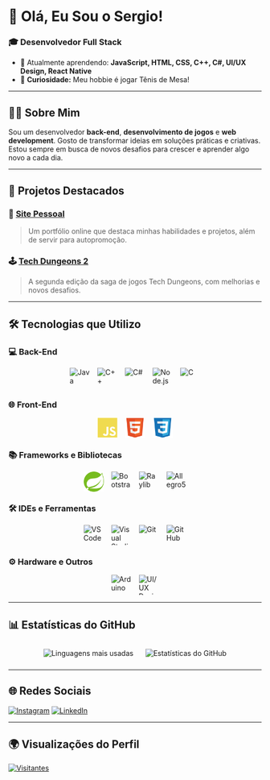# 👋 Olá, Eu Sou o Sergio!

### 🎓 Desenvolvedor Full Stack 

- 🌱 Atualmente aprendendo: **JavaScript, HTML, CSS, C++, C#, UI/UX Design, React Native**
- 🏓 **Curiosidade:** Meu hobbie é jogar Tênis de Mesa!

---

## 🧑‍💻 Sobre Mim

Sou um desenvolvedor **back-end**, **desenvolvimento de jogos** e **web development**. Gosto de transformar ideias em soluções práticas e criativas. Estou sempre em busca de novos desafios para crescer e aprender algo novo a cada dia.

---

## 🚀 Projetos Destacados

### 🎨 [Site Pessoal](https://github.com/SergioGTF/Site-pessoal)
> Um portfólio online que destaca minhas habilidades e projetos, além de servir para autopromoção.

### 🕹️ [Tech Dungeons 2](https://github.com/SergioGTF/Tech-Dungeons-2)
> A segunda edição da saga de jogos Tech Dungeons, com melhorias e novos desafios.

---

## 🛠️ Tecnologias que Utilizo

### 💻 Back-End
<div style="display: flex; flex-wrap: wrap; gap: 15px; justify-content: center;">
  <img alt="Java" height="40" width="40" src="https://cdn.worldvectorlogo.com/logos/java-4.svg">
  <img alt="C++" height="40" width="40" src="https://upload.wikimedia.org/wikipedia/commons/1/18/ISO_C%2B%2B_Logo.svg">
  <img alt="C#" height="40" width="40" src="https://cdn.worldvectorlogo.com/logos/c--4.svg">
  <img alt="Node.js" height="40" width="40" src="https://cdn.jsdelivr.net/gh/devicons/devicon/icons/nodejs/nodejs-original.svg">
  <img alt="C" height="40" width="40" src="https://cdn.worldvectorlogo.com/logos/c-1.svg">
</div>

### 🌐 Front-End
<div style="display: flex; flex-wrap: wrap; gap: 15px; justify-content: center;">
  <img alt="JavaScript" height="40" width="40" src="https://raw.githubusercontent.com/devicons/devicon/master/icons/javascript/javascript-plain.svg">
  <img alt="HTML5" height="40" width="40" src="https://raw.githubusercontent.com/devicons/devicon/master/icons/html5/html5-original.svg">
  <img alt="CSS3" height="40" width="40" src="https://raw.githubusercontent.com/devicons/devicon/master/icons/css3/css3-original.svg">
</div>

### 📚 Frameworks e Bibliotecas
<div style="display: flex; flex-wrap: wrap; gap: 15px; justify-content: center;">
  <img alt="Spring Boot" height="40" width="40" src="https://raw.githubusercontent.com/devicons/devicon/master/icons/spring/spring-original.svg">
  <img alt="Bootstrap" height="40" width="40" src="https://upload.wikimedia.org/wikipedia/commons/b/b2/Bootstrap_logo.svg">
  <img alt="Raylib" height="40" width="40" src="https://upload.wikimedia.org/wikipedia/commons/f/f4/Raylib_logo.png">
  <img alt="Allegro5" height="40" width="40" src="https://avatars.githubusercontent.com/u/7524022?s=48&v=4">
</div>

### 🛠️ IDEs e Ferramentas
<div style="display: flex; flex-wrap: wrap; gap: 15px; justify-content: center;">
  <img alt="VSCode" height="40" width="40" src="https://cdn.jsdelivr.net/gh/devicons/devicon/icons/vscode/vscode-original.svg">
  <img alt="Visual Studio" height="40" width="40" src="https://cdn.jsdelivr.net/gh/devicons/devicon/icons/visualstudio/visualstudio-plain.svg">
  <img alt="Git" height="40" width="40" src="https://cdn.jsdelivr.net/gh/devicons/devicon/icons/git/git-original.svg">
  <img alt="GitHub" height="40" width="40" src="https://cdn.jsdelivr.net/gh/devicons/devicon/icons/github/github-original.svg">
</div>

### ⚙️ Hardware e Outros
<div style="display: flex; flex-wrap: wrap; gap: 15px; justify-content: center;">
  <img alt="Arduino" height="40" width="40" src="https://cdn.jsdelivr.net/gh/devicons/devicon/icons/arduino/arduino-original.svg">
  <img alt="UI/UX Design" height="40" width="40" src="https://cdn.jsdelivr.net/gh/devicons/devicon/icons/figma/figma-original.svg">
</div>


---

## 📊 Estatísticas do GitHub

<div align="center">
  <img src="https://github-readme-stats.vercel.app/api/top-langs/?username=SergioGTF&layout=compact&theme=dark" alt="Linguagens mais usadas" style="margin: 10px;"/>
  <img src="https://github-readme-stats.vercel.app/api?username=SergioGTF&show_icons=true&theme=dark" alt="Estatísticas do GitHub" style="margin: 10px;"/>
</div>

---

## 🌐 Redes Sociais

[![Instagram](https://img.shields.io/badge/Instagram-E4405F?style=for-the-badge&logo=instagram&logoColor=white)](https://www.instagram.com/sergiotavaresfarias/)
[![LinkedIn](https://img.shields.io/badge/LinkedIn-0077B5?style=for-the-badge&logo=linkedin&logoColor=white)](https://www.linkedin.com/in/sergio-gabriel-tavares-farias-624775268/)

---

## 🌍 Visualizações do Perfil

[![Visitantes](https://api.visitorbadge.io/api/visitors?path=https%3A%2F%2Fgithub.com%2FSergioGTF%2FSergioGTF&label=Visitantes&labelColor=%23430064&countColor=%23d9e3f0)](https://visitorbadge.io/status?path=https%3A%2F%2Fgithub.com%2FSergioGTF%2FSergioGTF)
